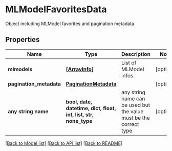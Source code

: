 # MLModelFavoritesData

Object including MLModel favorites and pagination metadata

## Properties
Name | Type | Description | Notes
------------ | ------------- | ------------- | -------------
**mlmodels** | [**[ArrayInfo]**](ArrayInfo.md) | List of MLModel infos | [optional] 
**pagination_metadata** | [**PaginationMetadata**](PaginationMetadata.md) |  | [optional] 
**any string name** | **bool, date, datetime, dict, float, int, list, str, none_type** | any string name can be used but the value must be the correct type | [optional]

[[Back to Model list]](../README.md#documentation-for-models) [[Back to API list]](../README.md#documentation-for-api-endpoints) [[Back to README]](../README.md)


